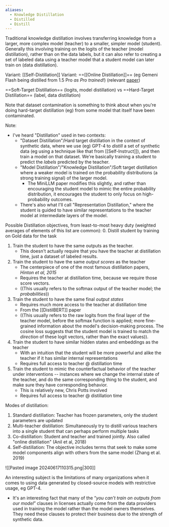 ```yaml
---
aliases:
  - Knowledge Distillation
  - Distilled
  - Distill
---
```

Traditional knowledge distillation involves transferring knowledge from a larger, more complex model (teacher) to a smaller, simpler model (student). Generally this involving training on the logits of the teacher (model distillation), rather than on the data labels, but it can also refer to creating a set of labeled data using a teacher model that a student model can later train on (data distillation).

Variant: [[Self-Distillation]]
Variant: ==[[Online Distillation]]== (eg Gemeni Flash being distilled from 1.5 Pro *as Pro trained!*) (relevant [paper](https://arxiv.org/abs/1804.03235))

==Soft-Target Distillation== (logits, model distillation) vs ==Hard-Target Distillation== (label, data distillation)

Note that dataset contamination is something to think about when you're doing hard-target distillation (eg) from some model that itself have been contaminated.

Note:
- I've heard "Distillation" used in two contexts:
	- "Dataset Distillation"/Hard target distillation in the context of synthetic data, where we use (eg) GPT-4 to *distill* a set of synthetic data (eg using a technique like that from [[Self-Instruct]]), and then train a model on that dataset. We're basically training a student to predict the *labels* predicted by the teacher.
	- "Model Distillation"/"Knowledge Distillation"/Soft target distillation where a weaker model is trained on the probability distributions (a strong training signal) of the larger model.
		- The MiniLLM paper modifies this slightly, and rather than encouraging the student model to mimic the entire probability distribution, it encourages the student to only focus on high-probability outcomes.
	- There's also what I'll call "Representation Distillation," where the student is guided to have similar representations to the teacher model at intermediate layers of the model.



Possible Distillation objectives, from least-to-most heavy duty (weighted averages of elements of this list are common):
0. Distill student by training on Gold data for the task
1. Train the student to have the same outputs as the teacher.
	- This doesn't actually require that you have the teacher at distillation time, just a dataset of labeled results.
2. Train the student to have the same *output scores* as the teacher
	- The centerpiece of one of the most famous distillation papers, *Hinton et al, 2015*
	- Requires the teacher at distillation time, because we require those score vectors.
	- ((This usually refers to the softmax output of the teacher model; the *probabilities*))
3. Train the student to have the same final *output states*
	- Requires much more access to the teacher at distillation time
	- From the [[DistilBERT]] paper
	- ((This usually refers to the raw logits from the final layer of the teacher model, before the softmax function is applied; more fine-grained information about the model's decision-making process. The cosine loss suggests that the student model is trained to match the *direction* of these logit vectors, rather than the exact values)).
4. Train the student to have similar hidden states and embeddings as the teacher
	- With an intuition that the student will be more powerful and alike the teacher if it has similar internal representations
	- Requires full access to teacher @ distillation time
1. Train the student to mimic the counterfactual behavior of the teacher under interventions -- instances where we change the internal state of the teacher, and do the same corresponding thing to the student, and make sure they have corresponding behavior.
	- This is relatively new, Chris Potts involved 
	- Requires full access to teacher @ distillation time


Modes of distillation:
1. Standard distillation: Teacher has frozen parameters, only the student parameters are updated
2. Multi-teacher distillation: Simultaneously try to distill various teachers into a single student that can perhaps perform multiple tasks
3. Co-distillation: Student and teacher and trained jointly. Also called "online distillation" (Anil et al, 2018)
4. Self-distillation: The objective includes terms that seek to make some model components align with others from the same model (Zhang et al. 2019)


![[Pasted image 20240617110315.png|300]]

An interesting subject is the limitations of many organizations when it comes to using data generated by closed-source models with restrictive usage, eg GPT-4.
- It's an interesting fact that many of the “*you can’t train on outputs from our model*” clauses in licenses actually come from the data providers used in training the model rather than the model owners themselves. They need these clauses to protect their business due to the strength of synthetic data.
